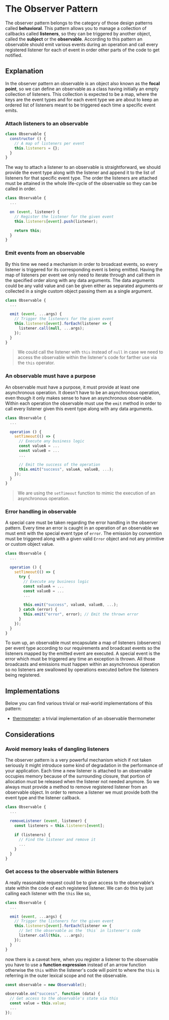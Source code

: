 # The Observer Pattern #

The observer pattern belongs to the category of those design patterns called **behavioral**. This pattern allows you to manage a collection of callbacks called **listeners**, so they can be triggered by another object, called the **subject** or the **observable**. According to this pattern an observable should emit various events during an operation and call every registered listener for each of event in order other parts of the code to get notified.

## Explanation ##

In the observer pattern an observable is an object also known as the **focal point**, so we can define an observable as a class having initially an empty collection of listeners. This collection is expected to be a map, where the keys are the event types and for each event type we are about to keep an ordered list of listeners meant to be triggered each time a specific event emits.

### Attach listeners to an observable ###

```javascript
class Observable {
  constructor () {
    // A map of listeners per event
    this.listeners = {};
  }
}
```

The way to attach a listener to an observable is straightforward, we should provide the event type along with the listener and append it to the list of listeners for that specific event type. The order the listeners are attached must be attained in the whole life-cycle of the observable so they can be called in order.

```javascript
class Observable {
  ...

  on (event, listener) {
    // Register the listener for the given event
    this.listeners[event].push(listener);

    return this;
  }
}
```

### Emit events from an observable ###

By this time we need a mechanism in order to broadcast events, so every listener is triggered for its corresponding event is being emitted. Having the map of listeners per event we only need to iterate through and call them in the specified order along with any data arguments. The data arguments could be any valid value and can be given either as separated arguments or collected in a single custom object passing them as a single argument.

```javascript
class Observable {
  ...

  emit (event, ...args) {
    // Trigger the listeners for the given event
    this.listeners[event].forEach(listener => {
      listener.call(null, ...args);
    });
  }
} 
```

> We could call the listener with `this` instead of `null` in case we need to access the observable within the listener's code for farther use via the `this` operator.

### An observable must have a purpose ###

An observable must have a purpose, it must provide at least one asynchronous operation. It doesn't have to be an asynchronous operation, even though it only makes sense to have an asynchronous observable. Within each operation the observable must use the `emit` method in order to call every listener given this event type along with any data arguments.

```javascript
class Observable {
  ...

  operation () {
    setTimeout(() => {
      // Execute any business logic
      const valueA = ...
      const valueB = ...
      ...

      // Emit the success of the operation
      this.emit("success", valueA, valueB, ...);
    });
  }
}
```

> We are using the `setTimeout` function to mimic the execution of an asynchronous operation.

### Error handling in observable ###

A special care must be taken regarding the error handling in the observer pattern. Every time an error is caught in an operation of an observable we must emit with the special event type of `error`. The emission by convention must be triggered along with a given valid `Error` object and not any primitive or custom object value.

```javascript
class Observable {
  ...

  operation () {
    setTimeout(() => {
      try {
        // Execute any business logic
        const valueA = ...
        const valueB = ...
        ...

        this.emit("success", valueA, valueB, ...);
      } catch (error) {
        this.emit("error", error); // Emit the thrown error
      }
    });
  }
}
```

To sum up, an observable must encapsulate a map of listeners (observers) per event type according to our requirements and broadcast events so the listeners mapped by the emitted event are executed. A special event is the error which must be triggered any time an exception is thrown. All those broadcasts and emissions must happen within an asynchronous operation so no listeners are swallowed by operations executed before the listeners being registered.

## Implementations ##

Below you can find various trivial or real-world implementations of this pattern:

* [thermometer](thermometer.js): a trivial implementation of an observable thermometer

## Considerations ##

### Avoid memory leaks of dangling listeners ###

The observer pattern is a very powerful mechanism which if not taken seriously it might introduce some kind of degradation in the performance of your application. Each time a new listener is attached to an observable occupies memory because of the surrounding closure, that portion of allocation must be released when the listener not needed anymore. So we always must provide a method to remove registered listener from an observable object. In order to remove a listener we must provide both the event type and the listener callback.

```javascript
class Observable {
  ...

  removeListener (event, listener) {
    const listeners = this.listeners[event];
    
    if (listeners) {
      // Find the listener and remove it
      ...
    }
  }
}
```

### Get access to the observable within listeners ###

A really reasonable request could be to give access to the observable's state within the code of each registered listener. We can do this by just calling each listener with the `this` like so,

```javascript
class Observable {
  ...

  emit (event, ...args) {
    // Trigger the listeners for the given event
    this.listeners[event].forEach(listener => {
      // Set the observable as the `this` in listener's code
      listener.call(this, ...args);
    });
  }
} 
```

now there is a caveat here, when you register a listener to the observable you have to use a **function expression** instead of an arrow function otherwise the `this` within the listener's code will point to where the `this` is referring in the outer lexical scope and not the observable.

```javascript
const observable = new Observable();

observable.on("success", function (data) {
  // Get access to the observable's state via this
  const value = this.value;
  ...
});
```